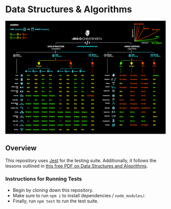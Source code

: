 # Data Structures & Algorithms

![Big O Cheatsheet](bigO_cheatsheet.png)

## Overview
This repository uses [Jest](https://jestjs.io/) for the testing suite. Additionally, it follows the lessons outlined in [this free PDF on Data Structures and Algorithms](https://fktpm.ru/file/77-data-structures-and-algorithms-with-javascript.pdf).

### Instructions for Running Tests
- Begin by cloning down this repository.
- Make sure to run `npm i` to install dependencies / `node_modules/`.
- Finally, run `npm test` to run the test suite.